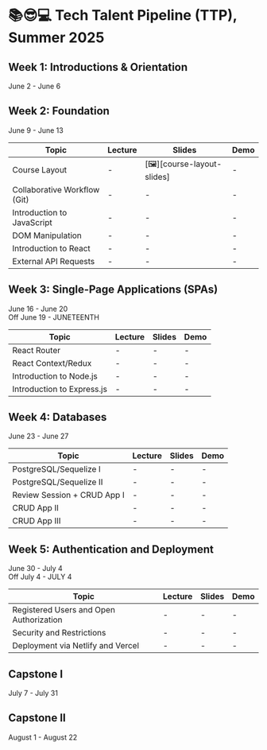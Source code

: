 # 📚😎💻 **Tech Talent Pipeline (TTP), Summer 2025**

## Week 1: Introductions & Orientation

June 2 - June 6

## Week 2: Foundation

June 9 - June 13

| Topic                        | Lecture | Slides                     | Demo |
| ---------------------------- | ------- | -------------------------- | ---- |
| Course Layout                | -       | [🖼️][course-layout-slides] | -    |
| Collaborative Workflow (Git) | -       | -                          | -    |
| Introduction to JavaScript   | -       | -                          | -    |
| DOM Manipulation             | -       | -                          | -    |
| Introduction to React        | -       | -                          | -    |
| External API Requests        | -       | -                          | -    |

[//]: # " Paste in table above >> [📺][collab-lec] "
[collab-lec]: #link-to-lecture
[course-layout-lec]: ./slides/00%20-%20Introductions%20and%20Course%20Layout.pdf
[//]: # " Paste in table above >> [🖼️][collab-lec-slides] "
[collab-lec-slides]: #link-to-slide-deck-here

## Week 3: Single-Page Applications (SPAs)

June 16 - June 20
</br>
Off June 19 - JUNETEENTH

| Topic                      | Lecture | Slides | Demo |
| -------------------------- | ------- | ------ | ---- |
| React Router               | -       | -      | -    |
| React Context/Redux        | -       | -      | -    |
| Introduction to Node.js    | -       | -      | -    |
| Introduction to Express.js | -       | -      | -    |

## Week 4: Databases

June 23 - June 27

| Topic                       | Lecture | Slides | Demo |
| --------------------------- | ------- | ------ | ---- |
| PostgreSQL/Sequelize I      | -       | -      | -    |
| PostgreSQL/Sequelize II     | -       | -      | -    |
| Review Session + CRUD App I | -       | -      | -    |
| CRUD App II                 | -       | -      | -    |
| CRUD App III                | -       | -      | -    |

## Week 5: Authentication and Deployment

June 30 - July 4
</br>
Off July 4 - JULY 4

| Topic                                   | Lecture | Slides | Demo |
| --------------------------------------- | ------- | ------ | ---- |
| Registered Users and Open Authorization | -       | -      | -    |
| Security and Restrictions               | -       | -      | -    |
| Deployment via Netlify and Vercel       | -       | -      | -    |

## Capstone I

July 7 - July 31

## Capstone II

August 1 - August 22
